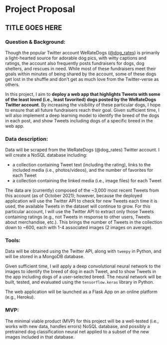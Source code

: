 # Project Proposal
## TITLE GOES HERE

### Question & Background:
Though the popular Twitter account WeRateDogs ([@dog_rates](https://twitter.com/dog_rates)) is primarily a light-hearted source for adorable dog pics, with witty captions and ratings, the account also frequently posts fundraisers for dogs, dog shelters, and rescues in need. While most of these fundraisers meet their goals within minutes of being shared by the account, some of these dogs get lost in the shuffle and don't get as much love from the Twitter-verse as others.

In this project, I aim to **deploy a web app that highlights Tweets with some of the least loved (i.e., least favorited) dogs posted by the WeRateDogs Twitter account**. By increasing the visibility of these particular dogs, I hope to ensure that all future fundraisers reach their goal. Given sufficient time, I will also implement a deep learning model to identify the breed of the dogs in each post, and show Tweets including dogs of a specific breed in the web app.


### Data description:
Data will be scraped from the WeRateDogs (@dog_rates) Twitter account. I will create a NoSQL database including:
- a collection containing Tweet text (including the rating), links to the included media (i.e., photos/videos), and the number of favorites for each Tweet
- a collection containing the linked media (i.e., image files) for each Tweet

The data are (currently) composed of the ~3,000 most recent Tweets from this account (as of October 2021); however, because the deployed application will use the Twitter API to check for new Tweets each time it is used, the available Tweets in the dataset will continue to grow. For this particular account, I will use the Twitter API to extract only those Tweets containing ratings (e.g., not Tweets in response to other users, Tweets about merchandise, etc.). This brings the number of Tweets in the collection down to ~600, each with 1-4 associated images (2 images on average).


### Tools:
Data will be obtained using the Twitter API, along with `tweepy` in Python, and will be stored in a MongoDB database.

Given sufficient time, I will apply a deep convolutional neural network to the images to identify the breed of dog in each Tweet, and to show Tweets in the app including dogs of a user-selected breed. The neural network will be built, tested, and evaluated using the `tensorflow.keras` library in Python.

The web application will be launched as a Flask App on an online platform (e.g., Heroku).


### MVP:

The minimal viable product (MVP) for this project will be a well-tested (i.e., works with new data, handles errors) NoSQL database, and possibly a pretrained dog classification neural net applied to a subset of the new images included in that database.
